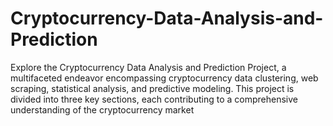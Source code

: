# Cryptocurrency-Data-Analysis-and-Prediction
Explore the Cryptocurrency Data Analysis and Prediction Project, a multifaceted endeavor encompassing cryptocurrency data clustering, web scraping, statistical analysis, and predictive modeling. This project is divided into three key sections, each contributing to a comprehensive understanding of the cryptocurrency market
